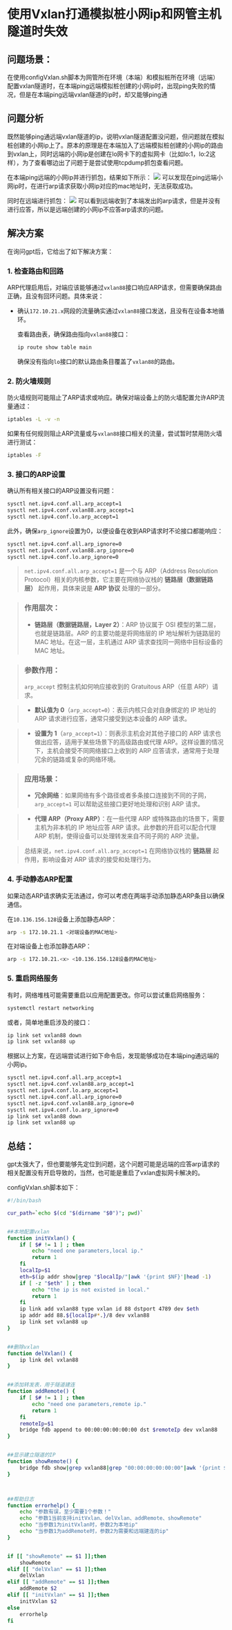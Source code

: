 # 使用Vxlan打通模拟桩小网ip和网管主机隧道时失效

## 问题场景：

在使用configVxlan.sh脚本为网管所在环境（本端）和模拟桩所在环境（远端）配置vxlan隧道时，在本端ping远端模拟桩创建的小网ip时，出现ping失败的情况，但是在本端ping远端vxlan隧道的ip时，却又能够ping通

## 问题分析

既然能够ping通远端vxlan隧道的ip，说明vxlan隧道配置没问题，但问题就在模拟桩创建的小网ip上了。原本的原理是在本端加入了远端模拟桩创建的小网ip的路由到vxlan上，同时远端的小网ip是创建在lo网卡下的虚拟网卡（比如lo:1，lo:2这样），为了查看哪边出了问题于是尝试使用tcpdump抓包查看问题。

在本端ping远端的小网ip并进行抓包，结果如下所示：
![](http://image.huawei.com/tiny-lts/v1/images/70ded0f2ff279a62519ee4c9215cc1d9_1042x525.png@900-0-90-f.png)
可以发现在ping远端小网ip时，在进行arp请求获取小网ip对应的mac地址时，无法获取成功。

同时在远端进行抓包：
![](http://image.huawei.com/tiny-lts/v1/images/edc4788ae85c52d190fabcc9c14b9ac7_657x411.png@900-0-90-f.png)
可以看到远端收到了本端发出的arp请求，但是并没有进行应答，所以是远端创建的小网ip不应答arp请求的问题。

## 解决方案

在询问gpt后，它给出了如下解决方案：

### 1. **检查路由和回路**

ARP代理启用后，对端应该能够通过`vxlan88`接口响应ARP请求，但需要确保路由正确，且没有回环问题。具体来说：

- 确认`172.10.21.x`网段的流量确实通过`vxlan88`接口发送，且没有在设备本地循环。
  
  查看路由表，确保路由指向`vxlan88`接口：
  
  ```bash
  ip route show table main
  ```
  
  确保没有指向`lo`接口的默认路由条目覆盖了`vxlan88`的路由。

### 2. **防火墙规则**

防火墙规则可能阻止了ARP请求或响应。确保对端设备上的防火墙配置允许ARP流量通过：

```bash
iptables -L -v -n
```

如果有任何规则阻止ARP流量或与`vxlan88`接口相关的流量，尝试暂时禁用防火墙进行测试：

```bash
iptables -F
```

### 3. **接口的ARP设置**

确认所有相关接口的ARP设置没有问题：

```bash
sysctl net.ipv4.conf.all.arp_accept=1
sysctl net.ipv4.conf.vxlan88.arp_accept=1
sysctl net.ipv4.conf.lo.arp_accept=1
```

此外，确保`arp_ignore`设置为0，以便设备在收到ARP请求时不论接口都能响应：

```bash
sysctl net.ipv4.conf.all.arp_ignore=0
sysctl net.ipv4.conf.vxlan88.arp_ignore=0
sysctl net.ipv4.conf.lo.arp_ignore=0
```
>`net.ipv4.conf.all.arp_accept=1` 是一个与 ARP（Address Resolution Protocol）相关的内核参数，它主要在网络协议栈的 **链路层（数据链路层）** 起作用，具体来说是 **ARP 协议** 处理的一部分。

>### 作用层次：
>- **链路层（数据链路层，Layer 2）**：ARP 协议属于 OSI 模型的第二层，也就是链路层。ARP 的主要功能是将网络层的 IP 地址解析为链路层的 MAC 地址。在这一层，主机通过 ARP 请求查找同一网络中目标设备的 MAC 地址。

>### 参数作用：
>`arp_accept` 控制主机如何响应接收到的 Gratuitous ARP（任意 ARP）请求。

>- **默认值为 0**（`arp_accept=0`）：表示内核只会对自身绑定的 IP 地址的 ARP 请求进行应答，通常只接受到达本设备的 ARP 请求。

>- **设置为 1**（`arp_accept=1`）：则表示主机会对其他子接口的 ARP 请求也做出应答，适用于某些场景下的高级路由或代理 ARP。这样设置的情况下，主机会接受不同网络接口上收到的 ARP 应答请求，通常用于处理冗余的链路或复杂的网络环境。

>### 应用场景：
>- **冗余网络**：如果网络有多个路径或者多条接口连接到不同的子网，`arp_accept=1` 可以帮助这些接口更好地处理和识别 ARP 请求。

>- **代理 ARP（Proxy ARP）**：在一些代理 ARP 或特殊路由的场景下，需要主机为非本机的 IP 地址应答 ARP 请求。此参数的开启可以配合代理 ARP 机制，使得设备可以处理转发来自不同子网的 ARP 流量。

>总结来说，`net.ipv4.conf.all.arp_accept=1` 在网络协议栈的 **链路层** 起作用，影响设备对 ARP 请求的接受和处理行为。

### 4. **手动静态ARP配置**

如果动态ARP请求确实无法通过，你可以考虑在两端手动添加静态ARP条目以确保通信。

在`10.136.156.128`设备上添加静态ARP：

```bash
arp -s 172.10.21.1 <对端设备的MAC地址>
```

在对端设备上也添加静态ARP：

```bash
arp -s 172.10.21.<x> <10.136.156.128设备的MAC地址>
```

### 5. **重启网络服务**

有时，网络堆栈可能需要重启以应用配置更改。你可以尝试重启网络服务：

```bash
systemctl restart networking
```

或者，简单地重启涉及的接口：

```bash
ip link set vxlan88 down
ip link set vxlan88 up
```

根据以上方案，在远端尝试进行如下命令后，发现能够成功在本端ping通远端的小网ip。

```bash
sysctl net.ipv4.conf.all.arp_accept=1
sysctl net.ipv4.conf.vxlan88.arp_accept=1
sysctl net.ipv4.conf.lo.arp_accept=1
sysctl net.ipv4.conf.all.arp_ignore=0
sysctl net.ipv4.conf.vxlan88.arp_ignore=0
sysctl net.ipv4.conf.lo.arp_ignore=0
ip link set vxlan88 down
ip link set vxlan88 up
```

## 总结：

gpt太强大了，但也要能够先定位到问题，这个问题可能是远端的应答arp请求的相关配置没有开启导致的，当然，也可能是重启了vxlan虚拟网卡解决的。

configVxlan.sh脚本如下：

```bash
#!/bin/bash

cur_path=`echo $(cd "$(dirname "$0")"; pwd)`


##本地配置vxlan
function initVxlan() {
    if [ $# != 1 ] ; then
        echo "need one parameters,local ip."
        return 1
    fi
	localIp=$1
	eth=$(ip addr show|grep "$localIp/"|awk '{print $NF}'|head -1)
	if [ -z "$eth" ] ; then
        echo "the ip is not existed in local."
        return 1
    fi
    ip link add vxlan88 type vxlan id 88 dstport 4789 dev $eth
    ip addr add 88.${localIp#*.}/8 dev vxlan88
    ip link set vxlan88 up
}


##删除vxlan
function delVxlan() {
    ip link del vxlan88
}


##添加转发表，用于隧道建连
function addRemote() {
    if [ $# != 1 ] ; then
        echo "need one parameters,remote ip."
        return 1
    fi
    remoteIp=$1
	bridge fdb append to 00:00:00:00:00:00 dst $remoteIp dev vxlan88
}


##显示建立隧道的IP
function showRemote() {
    bridge fdb show|grep vxlan88|grep "00:00:00:00:00:00"|awk '{print $5}'
}



##帮助日志
function errorhelp() {
    echo "参数有误，至少需要1个参数！"
    echo "参数1当前支持initVxlan、delVxlan、addRemote、showRemote"
	echo "当参数1为initVxlan时，参数2为本地ip"
	echo "当参数1为addRemote时，参数2为需要和远端建连的ip"
}


if [[ "showRemote" == $1 ]];then
    showRemote
elif [[ "delVxlan" == $1 ]];then
    delVxlan
elif [[ "addRemote" == $1 ]];then
    addRemote $2
elif [[ "initVxlan" == $1 ]];then
    initVxlan $2
else
    errorhelp
fi
```

